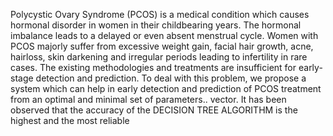 Polycystic Ovary Syndrome (PCOS) is a medical condition which causes hormonal disorder in women in their childbearing years. The hormonal imbalance leads to a delayed or even absent menstrual cycle. Women with PCOS majorly suffer from excessive weight gain, facial hair growth, acne, hairloss, skin darkening and irregular periods leading to infertility in rare cases. The existing methodologies and treatments are insufficient for early-stage detection and prediction. To deal with this problem, we propose a system which can help in early detection and prediction of PCOS treatment from an optimal and minimal set of parameters.. vector. It has been observed that the accuracy of the DECISION TREE ALGORITHM is the highest and the most reliable

